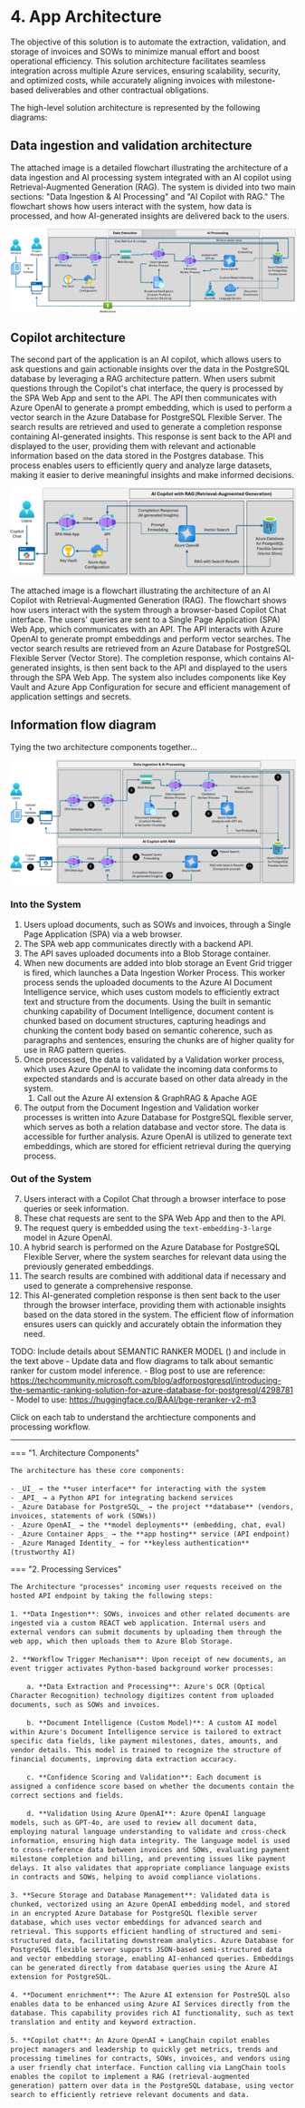 # 4. App Architecture

The objective of this solution is to automate the extraction, validation, and storage of invoices and SOWs to minimize manual effort and boost operational efficiency. This solution architecture facilitates seamless integration across multiple Azure services, ensuring scalability, security, and optimized costs, while accurately aligning invoices with milestone-based deliverables and other contractual obligations.

The high-level solution architecture is represented by the following diagrams:

## Data ingestion and validation architecture

The attached image is a detailed flowchart illustrating the architecture of a data ingestion and AI processing system integrated with an AI copilot using Retrieval-Augmented Generation (RAG). The system is divided into two main sections: "Data Ingestion & AI Processing" and "AI Copilot with RAG." The flowchart shows how users interact with the system, how data is processed, and how AI-generated insights are delivered back to the users.

![](./../img/data-ingestion-validation-architecture-diagram.png)

## Copilot architecture

The second part of the application is an AI copilot, which allows users to ask questions and gain actionable insights over the data in the PostgreSQL database by leveraging a RAG architecture pattern. When users submit  questions through the Copilot's chat interface, the query is processed by the SPA Web App and sent to the API. The API then communicates with Azure OpenAI to generate a prompt embedding, which is used to perform a vector search in the Azure Database for PostgreSQL Flexible Server. The search results are retrieved and used to generate a completion response containing AI-generated insights. This response is sent back to the API and displayed to the user, providing them with relevant and actionable information based on the data stored in the Postgres database. This process enables users to efficiently query and analyze large datasets, making it easier to derive meaningful insights and make informed decisions.

![](./../img/copilot-architecture-diagram.png)

The attached image is a flowchart illustrating the architecture of an AI Copilot with Retrieval-Augmented Generation (RAG). The flowchart shows how users interact with the system through a browser-based Copilot Chat interface. The users' queries are sent to a Single Page Application (SPA) Web App, which communicates with an API. The API interacts with Azure OpenAI to generate prompt embeddings and perform vector searches. The vector search results are retrieved from an Azure Database for PostgreSQL Flexible Server (Vector Store). The completion response, which contains AI-generated insights, is then sent back to the API and displayed to the users through the SPA Web App. The system also includes components like Key Vault and Azure App Configuration for secure and efficient management of application settings and secrets.

## Information flow diagram

Tying the two architecture components together...

![High-level architecture diagram for the solution](./../img/solution-flow-diagram.png)

### Into the System

1. Users upload documents, such as SOWs and invoices, through a Single Page Application (SPA) via a web browser.
2. The SPA web app communicates directly with a backend API.
3. The API saves uploaded documents into a Blob Storage container.
4. When new documents are added into blob storage an Event Grid trigger is fired, which launches a Data Ingestion Worker Process. This worker process sends the uploaded documents to the Azure AI Document Intelligence service, which uses custom models to efficiently extract text and structure from the documents. Using the built in semantic chunking capability of Document Intelligence, document content is chunked based on document structures, capturing headings and chunking the content body based on semantic coherence, such as paragraphs and sentences, ensuring the chunks are of higher quality for use in RAG pattern queries.
5. Once processed, the data is validated by a Validation worker process, which uses Azure OpenAI to validate the incoming data conforms to expected standards and is accurate based on other data already in the system.
   1. Call out the Azure AI extension & GraphRAG & Apache AGE
6. The output from the Document Ingestion and Validation worker processes is written into Azure Database for PostgreSQL flexible server, which serves as both a relation database and vector store. The data is accessible for further analysis. Azure OpenAI is utilized to generate text embeddings, which are stored for efficient retrieval during the querying process.

### Out of the System

7. Users interact with a Copilot Chat through a browser interface to pose queries or seek information.
8. These chat requests are sent to the SPA Web App and then to the API.
9. The request query is embedded using the `text-embedding-3-large` model in Azure OpenAI.
10. A hybrid search is performed on the Azure Database for PostgreSQL Flexible Server, where the system searches for relevant data using the previously generated embeddings.
11. The search results are combined with additional data if necessary and used to generate a comprehensive response.
12. This AI-generated completion response is then sent back to the user through the browser interface, providing them with actionable insights based on the data stored in the system. The efficient flow of information ensures users can quickly and accurately obtain the information they need.

TODO: Include details about SEMANTIC RANKER MODEL () and include in the text above
    - Update data and flow diagrams to talk about semantic ranker for custom model inference.
    - Blog post to use are reference: <https://techcommunity.microsoft.com/blog/adforpostgresql/introducing-the-semantic-ranking-solution-for-azure-database-for-postgresql/4298781>
    - Model to use: <https://huggingface.co/BAAI/bge-reranker-v2-m3>

Click on each tab to understand the archtiecture components and processing workflow.

---

=== "1. Architecture Components"

    The architecture has these core components:
    
    - _UI_ → the **user interface** for interacting with the system
    - _API_ → a Python API for integrating backend services
    - _Azure Database for PostgreSQL_ → the project **database** (vendors, invoices, statements of work (SOWs))
    - _Azure OpenAI_ → the **model deployments** (embedding, chat, eval)
    - _Azure Container Apps_ → the **app hosting** service (API endpoint)
    - _Azure Managed Identity_ → for **keyless authentication** (trustworthy AI)

=== "2. Processing Services"

    The Architecture "processes" incoming user requests received on the hosted API endpoint by taking the following steps:

    1. **Data Ingestion**: SOWs, invoices and other related documents are ingested via a custom REACT web application. Internal users and external vendors can submit documents by uploading them through the web app, which then uploads them to Azure Blob Storage.

    2. **Workflow Trigger Mechanism**: Upon receipt of new documents, an event trigger activates Python-based background worker processes:

        a. **Data Extraction and Processing**: Azure's OCR (Optical Character Recognition) technology digitizes content from uploaded documents, such as SOWs and invoices.
    
        b. **Document Intelligence (Custom Model)**: A custom AI model within Azure's Document Intelligence service is tailored to extract specific data fields, like payment milestones, dates, amounts, and vendor details. This model is trained to recognize the structure of financial documents, improving data extraction accuracy.

        c. **Confidence Scoring and Validation**: Each document is assigned a confidence score based on whether the documents contain the correct sections and fields.

        d. **Validation Using Azure OpenAI**: Azure OpenAI language models, such as GPT-4o, are used to review all document data, employing natural language understanding to validate and cross-check information, ensuring high data integrity. The language model is used to cross-reference data between invoices and SOWs, evaluating payment milestone completion and billing, and preventing issues like payment delays. It also validates that appropriate compliance language exists in contracts and SOWs, helping to avoid compliance violations.

    3. **Secure Storage and Database Management**: Validated data is chunked, vectorized using an Azure OpenAI embedding model, and stored in an encrypted Azure Database for PostgreSQL flexible server database, which uses vector embeddings for advanced search and retrieval. This supports efficient handling of structured and semi-structured data, facilitating downstream analytics. Azure Database for PostgreSQL flexible server supports JSON-based semi-structured data and vector embedding storage, enabling AI-enhanced queries. Embeddings can be generated directly from database queries using the Azure AI extension for PostgreSQL.

    4. **Document enrichment**: The Azure AI extension for PostreSQL also enables data to be enhanced using Azure AI Services directly from the database. This capability provides rich AI functionality, such as text translation and entity and keyword extraction.

    5. **Copilot chat**: An Azure OpenAI + LangChain copilot enables project managers and leadership to quickly get metrics, trends and processing timelines for contracts, SOWs, invoices, and vendors using a user friendly chat interface. Function calling via LangChain tools enables the copilot to implement a RAG (retrieval-augmented generation) pattern over data in the PostgreSQL database, using vector search to efficiently retrieve relevant documents and data.
